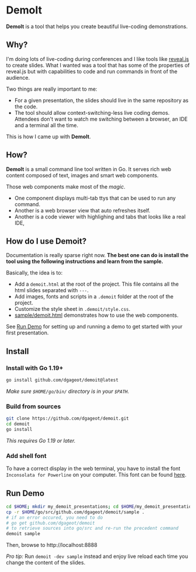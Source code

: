 # DemoIt

**DemoIt** is a tool that helps you create beautiful live-coding demonstrations.

## Why?

I'm doing lots of live-coding during conferences and I like tools like
[reveal.js](https://revealjs.com/) to create slides. What I wanted was a
tool that has some of the properties of reveal.js but with
capabilities to code and run commands in front of the audience.

Two things are really important to me:
 + For a given presentation, the slides should live in the same repository as the code.
 + The tool should allow context-switching-less live coding demos.
Attendees don't want to watch me switching between a browser, an IDE and a
terminal all the time.

This is how I came up with **DemoIt**.

## How?

**DemoIt** is a small command line tool written in Go. It serves
rich web content composed of text, images and smart web components.

Those web components make most of the *magic*.

 + One component displays multi-tab ttys that can be used to run any command.
 + Another is a web browser view that auto refreshes itself.
 + Another is a code viewer with highlighing and tabs that looks like a real IDE,

## How do I use Demoit?

Documentation is really sparse right now. **The best one can do is install the tool
using the following instructions and learn from the sample.**

Basically, the idea is to:

 + Add a `demoit.html` at the root of the project. This file contains all the html slides separated with `---`.
 + Add images, fonts and scripts in a `.demoit` folder at the root of the project.
 + Customize the style sheet in `.demoit/style.css`.
 + [sample/demoit.html](sample/demoit.html) demonstrates how to use the web components.

See [Run Demo](#run-demo) for setting up and running a demo to get started with your first presentation.

## Install

### Install with Go 1.19+

```bash
go install github.com/dgageot/demoit@latest
```

*Make sure `$HOME/go/bin/` directory is in your `$PATH`.*

### Build from sources

```bash
git clone https://github.com/dgageot/demoit.git
cd demoit
go install
```

*This requires Go 1.19 or later.*

### Add shell font

To have a correct display in the web terminal, you have to install the font `Inconsolata for Powerline` on your computer.
This font can be found [here](https://github.com/powerline/fonts/tree/master/Inconsolata).

## Run Demo

```bash
cd $HOME; mkdir my_demoit_presentations; cd $HOME/my_demoit_presentations
cp -r $HOME/go/src/github.com/dgageot/demoit/sample .
# if an error occured, you need to do 
# go get github.com/dgageot/demoit 
# to retrieve sources into go/src and re-run the precedent command
demoit sample
```

Then, browse to http://localhost:8888

*Pro tip:* Run `demoit -dev sample` instead and enjoy live reload each time you change the content of the slides.

